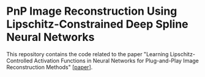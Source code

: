 # PnP Image Reconstruction Using Lipschitz-Constrained Deep Spline Neural Networks
This repository contains the code related to the paper "Learning Lipschitz-Controlled Activation Functions in Neural Networks for Plug-and-Play Image Reconstruction Methods" [[paper](https://openreview.net/pdf?id=efCsbTzQTbH)].
